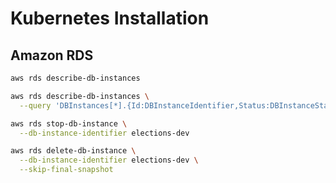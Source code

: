 # Kubernetes Installation

## Amazon RDS

```bash
aws rds describe-db-instances

aws rds describe-db-instances \
  --query 'DBInstances[*].{Id:DBInstanceIdentifier,Status:DBInstanceStatus}'

aws rds stop-db-instance \
  --db-instance-identifier elections-dev

aws rds delete-db-instance \
  --db-instance-identifier elections-dev \
  --skip-final-snapshot
```
